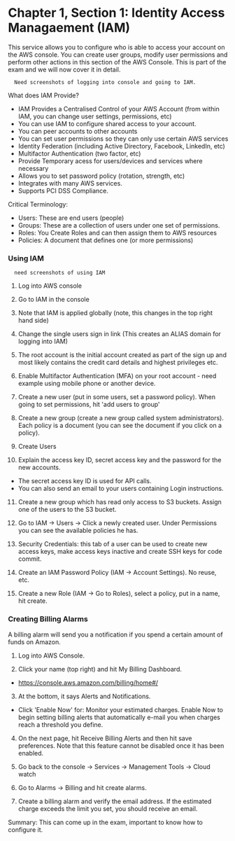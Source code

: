 # Chapter 1, Section 1: Identity Access Managaement (IAM)

This service allows you to configure who is able to access your account on the AWS console. You can create user groups, modify user permissions and perform other actions in this section of the AWS Console. This is part of the exam and we will now cover it in detail.

```
  Need screenshots of logging into console and going to IAM.
```

What does IAM Provide?

- IAM Provides a Centralised Control of your AWS Account (from within IAM, you can change user settings, permissions, etc)
- You can use IAM to configure shared access to your account.
- You can peer accounts to other accounts
- You can set user permissions so they can only use certain AWS services
- Identity Federation (including Active Directory, Facebook, LinkedIn, etc)
- Multifactor Authentication (two factor, etc)
- Provide Temporary acess for users/devices and services where necessary
- Allows you to set password policy (rotation, strength, etc)
- Integrates with many AWS services.
- Supports PCI DSS Compliance.

Critical Terminology:

- Users: These are end users (people)
- Groups: These are a collection of users under one set of permissions.
- Roles: You Create Roles and can then assign them to AWS resources
- Policies: A document that defines one (or more permissions)

### Using IAM

```
  need screenshots of using IAM
```

1) Log into AWS console

2) Go to IAM in the console

3) Note that IAM is applied globally (note, this changes in the top right hand side)

4) Change the single users sign in link (This creates an ALIAS domain for logging into IAM)

5) The root account is the initial account created as part of the sign up and most likely contains the credit card details and highest privileges etc.

6) Enable Multifactor Authentication (MFA) on your root account - need example using mobile phone or another device.

7) Create a new user (put in some users, set a password policy). When going to set permissions, hit 'add users to group'

8) Create a new group (create a new group called system administrators). Each policy is a document (you can see the document if you click on a policy).
9) Create Users

10) Explain the access key ID, secret access key and the password for the new accounts.
   - The secret access key ID is used for API calls.
   - You can also send an email to your users containing Login instructions.

11) Create a new group which has read only access to S3 buckets. Assign one of the users to the S3 bucket.

12) Go to IAM -> Users -> Click a newly created user. Under Permissions you can see the available policies he has.

13) Security Credentials: this tab of a user can be used to create new access keys, make access keys inactive and create SSH keys for code commit.

14) Create an IAM Password Policy (IAM -> Account Settings). No reuse, etc.

15) Create a new Role (IAM -> Go to Roles), select a policy, put in a name, hit create.

### Creating Billing Alarms

A billing alarm will send you a notification if you spend a certain amount of funds on Amazon.

1) Log into AWS Console.

2) Click your name (top right) and hit My Billing Dashboard.
  - https://console.aws.amazon.com/billing/home#/

3) At the bottom, it says Alerts and Notifications.

  - Click 'Enable Now' for: Monitor your estimated charges. Enable Now to begin setting billing alerts that automatically e-mail you when charges reach a threshold you define.

4) On the next page, hit Receive Billing Alerts and then hit save preferences. Note that this feature cannot be disabled once it has been enabled.

5) Go back to the console -> Services -> Management Tools -> Cloud watch

6) Go to Alarms -> Billing and hit create alarms.

7) Create a billing alarm and verify the email address. If the estimated charge exceeds the limit you set, you should receive an email.

Summary: This can come up in the exam, important to know how to configure it.

### 
